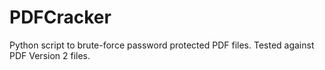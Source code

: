 # PDFCracker

Python script to brute-force password protected PDF files. 
Tested against PDF Version 2 files.
